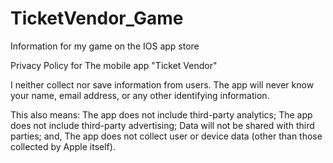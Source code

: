 # TicketVendor_Game
Information for my game on the IOS app store

Privacy Policy for The mobile app "Ticket Vendor"

I neither collect nor save information from users. The app will never know your name, email address, or any other identifying information.

This also means:
  The app does not include third-party analytics;
  The app does not include third-party advertising;
  Data will not be shared with third parties; and,
  The app does not collect user or device data (other than those collected by Apple itself).

